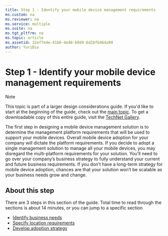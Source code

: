 ```yaml
---
title: Step 1 - Identify your mobile device management requirements
ms.custom: na
ms.reviewer: na
ms.service: multiple
ms.suite: na
ms.tgt_pltfrm: na
ms.topic: article
ms.assetid: 32ef7e4e-41b6-4e40-b9d9-6d2bfb464a99
author: YuriDio
---
```

# Step 1 - Identify your mobile device management requirements

>[!NOTE]
>This topic is part of a larger design considerations guide. If you'd like to start at the beginning of the guide, check out the [main topic](mdm-design-considerations-guide.md). To get a downloadable copy of this entire guide, visit the [TechNet Gallery](https://gallery.technet.microsoft.com/Mobile-Device-Management-7d401582).

The first step in designing a mobile device management solution is to determine the management platform requirements that will be used to support your mobile devices. Overall mobile device adoption for your company will dictate the platform requirements. If you decide to adopt a single management solution to manage all your mobile devices, you may disregard the multi-platform requirements for your solution. You’ll need to go over your company’s business strategy to fully understand your current and future business requirements. If you don’t have a long-term strategy for mobile device adoption, chances are that your solution won’t be scalable as your business needs grow and change. 

## About this step

There are 3 steps in this section of the guide. Total time to read through the sections is about 14 minutes, or you can jump to a specific section

- [Identify business needs](mdm-identify-business-needs.md)
- [Specify location requirements](mdm-specify-mdm-location-requirements.md)
- [Develop adoption strategy](mdm-develop-mdm-adoption-strategy.md)
